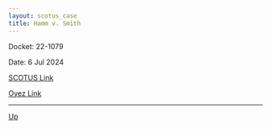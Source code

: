 ```yaml
---
layout: scotus_case
title: Hamm v. Smith
---
```


Docket: 22-1079

Date: 6 Jul 2024

[SCOTUS Link](https://www.supremecourt.gov/opinions/23pdf/602us1r32_2q24.pdf)

[Oyez Link](https://www.oyez.org/cases/2024/22-1079)

---

[Up](./README.md)
